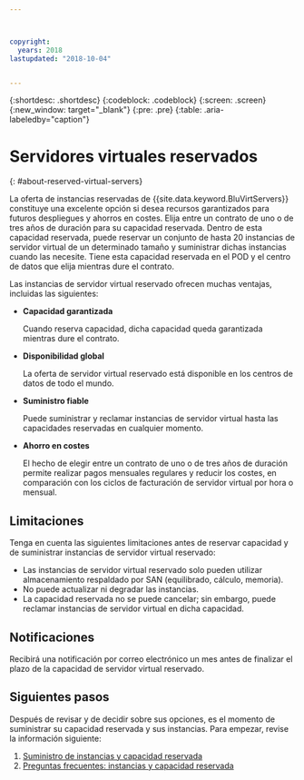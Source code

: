 ```yaml
---



copyright:
  years: 2018
lastupdated: "2018-10-04"


---
```


{:shortdesc: .shortdesc}
{:codeblock: .codeblock}
{:screen: .screen}
{:new_window: target="_blank"}
{:pre: .pre}
{:table: .aria-labeledby="caption"}

# Servidores virtuales reservados
{: #about-reserved-virtual-servers}

La oferta de instancias reservadas de {{site.data.keyword.BluVirtServers}} constituye una excelente opción si desea recursos garantizados para futuros despliegues y ahorros en costes. Elija entre un contrato de uno o de tres años de duración para su capacidad reservada. Dentro de esta capacidad reservada, puede reservar un conjunto de hasta 20 instancias de servidor virtual de un determinado tamaño y suministrar dichas instancias cuando las necesite. Tiene esta capacidad reservada en el POD y el centro de datos que elija mientras dure el contrato.

Las instancias de servidor virtual reservado ofrecen muchas ventajas, incluidas las siguientes:

* **Capacidad garantizada**

    Cuando reserva capacidad, dicha capacidad queda garantizada mientras dure el contrato. 
    
* **Disponibilidad global**
    
    La oferta de servidor virtual reservado está disponible en los centros de datos de todo el mundo.

* **Suministro fiable**
   
   Puede suministrar y reclamar instancias de servidor virtual hasta las capacidades reservadas en cualquier momento.

* **Ahorro en costes**
    
    El hecho de elegir entre un contrato de uno o de tres años de duración permite realizar pagos mensuales regulares y reducir los costes, en comparación con los ciclos de facturación de servidor virtual por hora o mensual.

## Limitaciones 

Tenga en cuenta las siguientes limitaciones antes de reservar capacidad y de suministrar instancias de servidor virtual reservado:
  
  * Las instancias de servidor virtual reservado solo pueden utilizar almacenamiento respaldado por SAN (equilibrado, cálculo, memoria).
  * No puede actualizar ni degradar las instancias.
  * La capacidad reservada no se puede cancelar; sin embargo, puede reclamar instancias de servidor virtual en dicha capacidad.
    
## Notificaciones

Recibirá una notificación por correo electrónico un mes antes de finalizar el plazo de la capacidad de servidor virtual reservado.

## Siguientes pasos

Después de revisar y de decidir sobre sus opciones, es el momento de suministrar su capacidad reservada y sus instancias. Para empezar, revise la información siguiente:

   1. [Suministro de instancias y capacidad reservada](../vsi/vsi_provision_reserved.html)
   2. [Preguntas frecuentes: instancias y capacidad reservada](../vsi/vsi_faqs_reserved.html)
